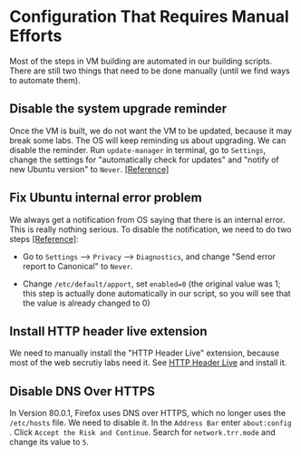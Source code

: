 # Configuration That Requires Manual Efforts

Most of the steps in VM building are automated in our 
building scripts. There are still two things that need to be 
done manually (until we find ways to automate them).


## Disable the system upgrade reminder

Once the VM is built, we do not want the VM to be updated,
because it may break some labs. The OS will keep
reminding us about upgrading. We can disable the 
reminder. Run ```update-manager``` in terminal, go to ```Settings```,
change the settings for "automatically check for updates"
and "notify of new Ubuntu version" to ```Never```. 
[[Reference]](https://askubuntu.com/questions/218755/how-to-disable-the-update-manager-popup/218780#218780)


## Fix Ubuntu internal error problem

We always get a notification from OS saying that there is
an internal error. This is really nothing serious.
To disable the notification, we need to do two steps
[[Reference]](https://www.youtube.com/watch?v=w7FEA1N11jo):

- Go to ```Settings``` --> ```Privacy``` --> ```Diagnostics```, and
  change "Send error report to Canonical" to ```Never```.

- Change ```/etc/default/apport```, set ```enabled=0``` 
  (the original value was 1; this step is actually done automatically in our 
  script, so you will see that the value is already changed to 0)

## Install HTTP header live extension 

We need to manually install the "HTTP Header Live" extension, because 
most of the web secrutiy labs need it. See [HTTP Header Live](https://addons.mozilla.org/en-US/firefox/addon/http-header-live/) and install it.


## Disable DNS Over HTTPS

 In Version 80.0.1, Firefox uses DNS over HTTPS, which no longer uses the
```/etc/hosts``` file. We need to disable it.
In the ```Address Bar``` enter ```about:config``` .  Click ```Accept the Risk
and Continue```. Search for ```network.trr.mode``` and change its value to
```5```.
